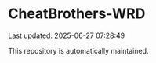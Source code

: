 # CheatBrothers-WRD

Last updated: 2025-06-27 07:28:49

This repository is automatically maintained.

